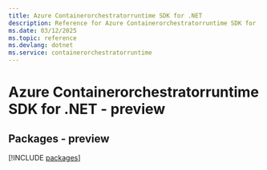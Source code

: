 ```yaml
---
title: Azure Containerorchestratorruntime SDK for .NET
description: Reference for Azure Containerorchestratorruntime SDK for .NET
ms.date: 03/12/2025
ms.topic: reference
ms.devlang: dotnet
ms.service: containerorchestratorruntime
---
```

# Azure Containerorchestratorruntime SDK for .NET - preview
## Packages - preview
[!INCLUDE [packages](containerorchestratorruntime-index.md)]